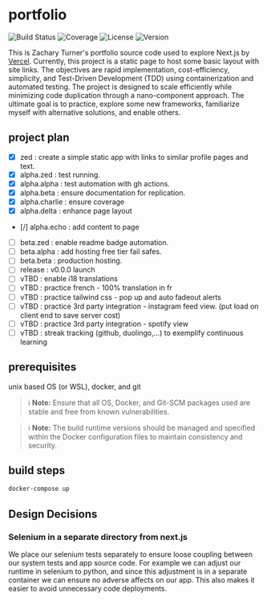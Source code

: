 # portfolio

![Build Status](https://img.shields.io/github/actions/workflow/status/FlaccidFacade/portfolio/ci.yml?branch=main)
![Coverage](https://img.shields.io/badge/coverage-80%20-brightgreen)
![License](https://img.shields.io/github/license/FlaccidFacade/portfolio)
![Version](https://img.shields.io/github/package-json/v/FlaccidFacade/portfolio/app)

This is Zachary Turner's portfolio source code used to explore Next.js by [Vercel](./vercel.info). Currently, this project is a static page to host some basic layout with site links. The objectives are rapid implementation, cost-efficiency, simplicity, and Test-Driven Development (TDD) using containerization and automated testing. The project is designed to scale efficiently while minimizing code duplication through a nano-component approach. The ultimate goal is to practice, explore some new frameworks, familiarize myself with alternative solutions, and enable others.

## project plan

- [x] zed : create a simple static app with links to similar profile pages and text.
- [x] alpha.zed : test running.
- [x] alpha.alpha : test automation with gh actions.
- [x] alpha.beta : ensure documentation for replication.
- [x] alpha.charlie : ensure coverage
- [x] alpha.delta : enhance page layout
- [/] alpha.echo : add content to page
- [ ] beta.zed : enable readme badge automation.
- [ ] beta.alpha : add hosting free tier fail safes.
- [ ] beta.beta : production hosting.
- [ ] release : v0.0.0 launch
- [ ] vTBD : enable i18 translations
- [ ] vTBD : practice french - 100% translation in fr
- [ ] vTBD : practice tailwind css - pop up and auto fadeout alerts
- [ ] vTBD : practice 3rd party integration - instagram feed view. (put load on client end to save server cost)
- [ ] vTBD : practice 3rd party integration - spotify view
- [ ] vTBD : streak tracking (github, duolingo,...) to exemplify continuous learning

## prerequisites

unix based OS (or WSL), docker, and git

> ℹ️ **Note:** Ensure that all OS, Docker, and Git-SCM packages used are stable and free from known vulnerabilities.

> ℹ️ **Note:** The build runtime versions should be managed and specified within the Docker configuration files to maintain consistency and security.

## build steps

```bash
docker-compose up
```

## Design Decisions

### Selenium in a separate directory from next.js

We place our selenium tests separately to ensure loose coupling between our system tests and app source code. For example we can adjust our runtime in selenium to python, and since this adjustment is in a separate container we can ensure no adverse affects on our app. This also makes it easier to avoid unnecessary code deployments.

